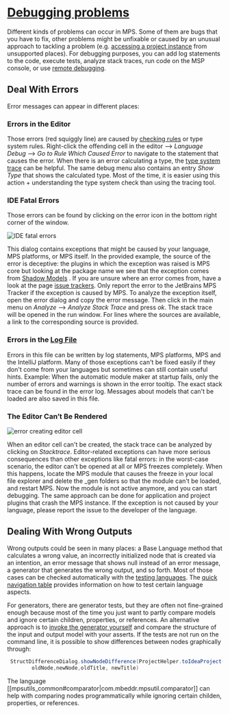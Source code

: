 # [Debugging problems](https://pythonprinciples.com/blog/getting-unstuck/#debugging-problems)

Different kinds of problems can occur in MPS. Some of them are bugs that you have to fix, other problems might be unfixable or caused by an unusual approach to
tackling a problem (e.g. [accessing a project instance](accessing_the_project.md) from unsupported places). For debugging purposes, you can add log statements to the code, execute tests, analyze stack traces,  run code on the MSP console, or use [remote debugging](https://specificlanguages.com/articles/debugging/).

## Deal With Errors

Error messages can appear in different places:

### Errors in the Editor

Those errors (red squiggly line) are caused by [checking rules](https://www.jetbrains.com/help/mps/typesystem.html#checkingrules) or type system rules.
Right-click the offending cell in the editor --> *Language Debug* --> *Go to Rule Which Caused Error* to navigate to the statement that causes the error.
When there is an error calculating a type, the [type system trace](https://www.jetbrains.com/help/mps/typesystem.html#type-system,trace) can be helpful. The same
debug menu also contains an entry *Show Type* that shows the calculated type. Most of the time, it is easier using this action + understanding the type system check
than using the tracing tool.

### IDE Fatal Errors

Those errors can be found by clicking on the error icon in the bottom right corner of the window.

![IDE fatal errors](ide_fatal_errors.png)

This dialog contains exceptions that might be caused by your language, MPS platforms, or MPS itself. In the provided example, the source of the error
is deceptive: the plugins in which the exception was raised is MPS core but looking at the package name we see that the exception comes from [Shadow Models](https://jetbrains.github.io/MPS-extensions/extensions/other/shadow-models/)
. If you are unsure where an error comes from, have a look at the page [issue trackers](issue_trackers.md). Only report the error to the JetBrains MPS Tracker
if the exception is caused by MPS.
To analyze the exception itself, open the error dialog and copy the error message. Then click in the main menu on *Analyze* --> *Analyze Stack Trace* and press *ok*.
The stack trace will be opened in the run window. For lines where the sources are available, a link to the corresponding source is provided.

### Errors in the [Log File](https://www.jetbrains.com/help/mps/directories-used-by-the-ide-to-store-settings-caches-plugins-and-logs.html#logs-directory)

Errors in this file can be written by log statements, MPS platforms, MPS and the IntelliJ platform. Many of those exceptions can't be fixed easily if they don't come from your languages but sometimes can still contain useful hints. Example: When the automatic module maker at startup fails, only the number of errors and warnings is shown in the error tooltip. The exact stack trace can be found in the error log. Messages about models that can't be loaded are also saved in this file.

### The Editor Can’t Be Rendered

![error creating editor cell](error_creating_editor_cell.png)

When an editor cell can't be created, the stack trace can be analyzed by clicking on *Stacktrace*. Editor-related exceptions can have more serious
consequences than other exceptions like fatal errors: in the worst-case scenario, the editor can't be opened at all or MPS freezes completely. When
this happens, locate the MPS module that causes the freeze in your local file explorer and delete the _gen folders so that the module can't be loaded, and restart MPS. Now the
module is not active anymore, and you can start debugging. The same approach can be done for application and project plugins that crash the MPS instance.
If the exception is not caused by your language, please report the issue to the developer of the language.

## Dealing With Wrong Outputs

Wrong outputs could be seen in many places: a Base Language method that calculates a wrong value, an incorrectly initialized node
that is created via an intention, an error message that shows null instead of an error message, a generator that generates the wrong output, and so forth. Most of those cases can be checked automatically with the [testing languages](https://www.jetbrains.com/help/mps/testing-languages.html). The [quick navigation table](https://www.jetbrains.com/help/mps/testing-languages.html#quicknavigationtable) provides information on how to test certain
language aspects.

For generators, there are generator tests, but they are often not fine-grained enough because most of the time you just want to partly
compare models and ignore certain children, properties, or references. An alternative approach is to [invoke the generator yourself](http://127.0.0.1:8000/mps-platform-docs/platform_essentials/mpsutils/generator/) and compare the structure of the input and output model with your asserts. If
the tests are not run on the command line, it is possible to show differences between nodes graphically through:
```java
 StructDifferenceDialog.showNodeDifference(ProjectHelper.toIdeaProject(project),
        oldNode,newNode,oldTitle, newTitle)
```

The language [[mpsutils_common#comparator|com.mbeddr.mpsutil.comparator]] can help with comparing nodes programmatically while ignoring certain childen, properties, or references.